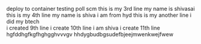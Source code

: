 deploy to container testing
poll scm
this is my 3rd line my name is shivasai
this is my 4th line
my name is shiva
i am from hyd
this is my another line
i did my btech  
i created 9th line 
i create 10th line
i am shiva i create 11th line 
hgfddhgfkgfhghgghvvvgv
hhdygbudbgsudefbjeejmwenkwejfwew

